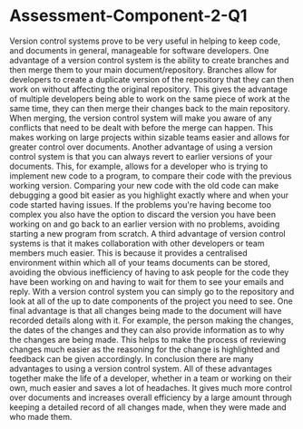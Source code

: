 # Assessment-Component-2-Q1
Version control systems prove to be very useful in helping to keep code, and documents in general, manageable for software developers. 
One advantage of a version control system is the ability to create branches and then merge them to your main document/repository. Branches allow for developers to create a duplicate version of the repository that they can then work on without affecting the original repository. This gives the advantage of multiple developers being able to work on the same piece of work at the same time, they can then merge their changes back to the main repository. When merging, the version control system will make you aware of any conflicts that need to be dealt with before the merge can happen. This makes working on large projects within sizable teams easier and allows for greater control over documents.
Another advantage of using a version control system is that you can always revert to earlier versions of your documents. This, for example, allows for a developer who is trying to implement new code to a program, to compare their code with the previous working version. Comparing your new code with the old code can make debugging a good bit easier as you highlight exactly where and when your code started having issues. If the problems you're having become too complex you also have the option to discard the version you have been working on and go back to an earlier version with no problems, avoiding starting a new program from scratch.
A third advantage of version control systems is that it makes collaboration with other developers or team members much easier. This is because it provides a centralised environment within which all of your teams documents can be stored, avoiding the obvious inefficiency of having to ask people for the code they have been working on and having to wait for them to see your emails and reply. With a version control system you can simply go to the repository and look at all of the up to date components of the project you need to see.
One final advantage is that all changes being made to the document will have recorded details along with it. For example, the person making the changes, the dates of the changes and they can also provide information as to why the changes are being made. This helps to make the process of reviewing changes much easier as the reasoning for the change is highlighted and feedback can be given accordingly.
In conclusion there are many advantages to using a version control system. All of these advantages together make the life of a developer, whether in a team or working on their own, much easier and saves a lot of headaches. It gives much more control over documents and increases overall efficiency by a large amount through keeping a detailed record of all changes made, when they were made and who made them.
